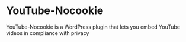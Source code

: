# YouTube-Nocookie
YouTube-Nocookie is a WordPress plugin that lets you embed YouTube videos in compliance with privacy
